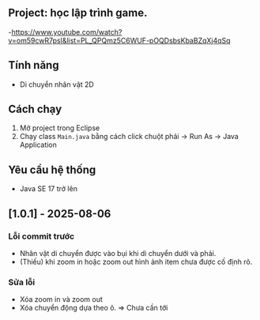 ## Project: học lập trình game.

-https://www.youtube.com/watch?v=om59cwR7psI&list=PL_QPQmz5C6WUF-pOQDsbsKbaBZqXj4qSq
	
## Tính năng

- Di chuyển nhân vật 2D
	
## Cách chạy

1. Mở project trong Eclipse
2. Chạy class `Main.java` bằng cách click chuột phải → Run As → Java Application

## Yêu cầu hệ thống

- Java SE 17 trở lên
	
## [1.0.1] - 2025-08-06

### Lỗi commit trước

- Nhân vật di chuyển được vào bụi khi di chuyển dưới và phải.
- (Thiếu) khi zoom in hoặc zoom out hình ảnh item chưa được cố định rõ.
### Sửa lỗi
- Xóa zoom in và zoom out
- Xóa chuyển động dựa theo ô.
=> Chưa cần tới